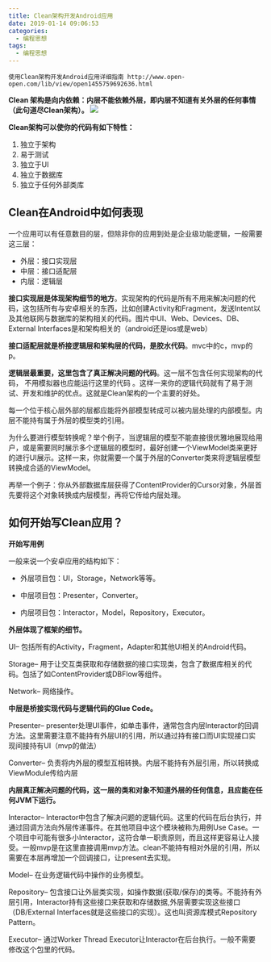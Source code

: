 ```yaml
---
title: Clean架构开发Android应用
date: 2019-01-14 09:06:53
categories:
  - 编程思想
tags:
  - 编程思想
---
```

	
	使用Clean架构开发Android应用详细指南 http://www.open-open.com/lib/view/open1455759692636.html
**Clean 架构是向内依赖：内层不能依赖外层，即内层不知道有关外层的任何事情（此句道尽Clean架构）。**
![](http://static.open-open.com/lib/uploadImg/20160218/20160218094131_195.png)

**Clean架构可以使你的代码有如下特性：**

1. 独立于架构
2. 易于测试
3. 独立于UI
4. 独立于数据库
5. 独立于任何外部类库

## Clean在Android中如何表现 ##

一个应用可以有任意数目的层，但除非你的应用到处是企业级功能逻辑，一般需要这三层：

- 外层：接口实现层
- 中层：接口适配层
- 内层：逻辑层

**接口实现层是体现架构细节的地方**。实现架构的代码是所有不用来解决问题的代码，这包括所有与安卓相关的东西，比如创建Activity和Fragment，发送Intent以及其他联网与数据库的架构相关的代码。图片中UI、Web、Devices、DB、External Interfaces是和架构相关的（android还是ios或是web）

**接口适配层就是桥接逻辑层和架构层的代码，是胶水代码**。mvc中的c，mvp的p。

**逻辑层最重要，这里包含了真正解决问题的代码**。这一层不包含任何实现架构的代码， 不用模拟器也应能运行这里的代码 。这样一来你的逻辑代码就有了易于测试、开发和维护的优点。这就是Clean架构的一个主要的好处。

每一个位于核心层外部的层都应能将外部模型转成可以被内层处理的内部模型。内层不能持有属于外层的模型类的引用。

为什么要进行模型转换呢？举个例子，当逻辑层的模型不能直接很优雅地展现给用户，或是需要同时展示多个逻辑层的模型时，最好创建一个ViewModel类来更好的进行UI展示。这样一来，你就需要一个属于外层的Converter类来将逻辑层模型转换成合适的ViewModel。

再举一个例子：你从外部数据库层获得了ContentProvider的Cursor对象，外层首先要将这个对象转换成内层模型，再将它传给内层处理。

## 如何开始写Clean应用？ ##

**开始写用例**

一般来说一个安卓应用的结构如下：

- 外层项目包：UI，Storage，Network等等。

- 中层项目包：Presenter，Converter。

- 内层项目包：Interactor，Model，Repository，Executor。

**外层体现了框架的细节。**

UI– 包括所有的Activity，Fragment，Adapter和其他UI相关的Android代码。

Storage– 用于让交互类获取和存储数据的接口实现类，包含了数据库相关的代码。包括了如ContentProvider或DBFlow等组件。

Network– 网络操作。

**中层是桥接实现代码与逻辑代码的Glue Code。**

Presenter– presenter处理UI事件，如单击事件，通常包含内层Interactor的回调方法。这里需要注意不能持有外层UI的引用，所以通过持有接口而UI实现接口实现间接持有UI（mvp的做法）

Converter– 负责将内外层的模型互相转换。内层不能持有外层引用，所以转换成ViewModule传给内层

**内层真正解决问题的代码，这一层的类和对象不知道外层的任何信息，且应能在任何JVM下运行。**

Interactor– Interactor中包含了解决问题的逻辑代码。这里的代码在后台执行，并通过回调方法向外层传递事件。在其他项目中这个模块被称为用例Use Case。一个项目中可能有很多小Interactor，这符合单一职责原则，而且这样更容易让人接受。一般mvp是在这里直接调用mvp方法。clean不能持有相对外层的引用，所以需要在本层再增加一个回调接口，让present去实现。

Model– 在业务逻辑代码中操作的业务模型。

Repository– 包含接口让外层类实现，如操作数据(获取/保存)的类等。不能持有外层引用，Interactor持有这些接口来获取和存储数据,外层需要实现这些接口（DB/External Interfaces就是这些接口的实现）。这也叫资源库模式Repository Pattern。

Executor– 通过Worker Thread Executor让Interactor在后台执行。一般不需要修改这个包里的代码。